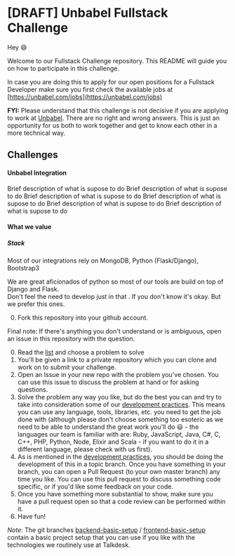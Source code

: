 # [DRAFT] Unbabel Fullstack Challenge

Hey :smile:

Welcome to our Fullstack Challenge repository. This README will guide you on how to participate in this challenge.

In case you are doing this to apply for our open positions for a Fullstack Developer make sure you first check the available jobs at [https://unbabel.com/jobs](https://unbabel.com/jobs)

**FYI:** Please understand that this challenge is not decisive if you are applying to work at [Unbabel](https://unbabel.com/jobs). There are no right and wrong answers. This is just an opportunity for us both to work together and get to know each other in a more technical way.

## Challenges


#### Unbabel Integration

Brief description of what is supose to do Brief description of what is supose to do Brief description of what is supose to do Brief description of what is supose to do Brief description of what is supose to do Brief description of what is supose to do 

#### What we value

##### Stack

Most of our integrations rely on MongoDB, Python (Flask/Django), Bootstrap3

We are great aficionados of python so most of our tools are build on top of Django and Flask.  
Don't feel the need to develop just in that . 
If you don't know it's okay. 
But we prefer this ones.



0. Fork this repository into your github account.






Final note: If there's anything you don't understand or is ambiguous, open an issue in this repository with the question.

0. Read the [list](problems/) and choose a problem to solve
0. You'll be given a link to a private repository which you can clone and work
   on to submit your challenge.
0. Open an Issue in your new repo with the problem you've chosen. You can use this
   issue to discuss the problem at hand or for asking questions.
0. Solve the problem any way you like, but do the best you can and try to take
   into consideration some of our [development practices](docs/development_practices.md).
   This means you can use any language, tools, libraries, etc. you need to get the job
   done with (although please don't choose something too esoteric as we need to be
   able to understand the great work you'll do :smiley: - the languages our team is familiar with are: Ruby, JavaScript, Java, C#, C, C++, PHP, Python, Node, Elixir and Scala - if you want to do it in a different language, please check with us first).
0. As is mentioned in the [development practices](docs/development_practices.md), you should be doing the development of this in a topic branch. Once you have something in your branch, you can open a Pull Request (to your own master branch) any time you like. You can use this pull request to discuss something code specific, or if you'd like some feedback on your code.
0. Once you have something more substantial to show, make sure you have a pull request open so that a code review can be performed within it.
0. Have fun!

*Note*: The git branches [backend-basic-setup][1] / [frontend-basic-setup][2]
contain a basic project setup that you can use if you like with the technologies
we routinely use at Talkdesk.

[1]:https://github.com/Talkdesk/challenge/tree/backend-basic-setup
[2]:https://github.com/Talkdesk/challenge/tree/frontend-basic-setup-->
